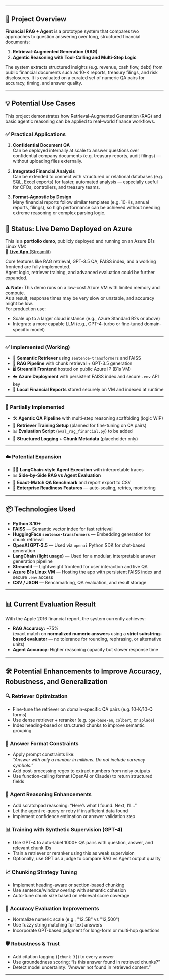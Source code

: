 ﻿---

## 🧾 Project Overview

**Financial RAG + Agent** is a prototype system that compares two approaches to question answering over long, structured financial documents:

1. **Retrieval-Augmented Generation (RAG)**  
2. **Agentic Reasoning with Tool-Calling and Multi-Step Logic**

The system extracts structured insights (e.g. revenue, cash flow, debt) from public financial documents such as 10-K reports, treasury filings, and risk disclosures. It is evaluated on a curated set of numeric QA pairs for accuracy, timing, and answer quality.

---

## 💡 Potential Use Cases

This project demonstrates how Retrieval-Augmented Generation (RAG) and basic agentic reasoning can be applied to real-world finance workflows.

### ✅ Practical Applications

1. **Confidential Document QA**  
   Can be deployed internally at scale to answer questions over confidential company documents (e.g. treasury reports, audit filings) — without uploading files externally.

2. **Integrated Financial Analysis**  
   Can be extended to connect with structured or relational databases (e.g. SQL, Excel exports) for faster, automated analysis — especially useful for CFOs, controllers, and treasury teams.

3. **Format-Agnostic by Design**  
   Many financial reports follow similar templates (e.g. 10-Ks, annual reports, filings), so high performance can be achieved without needing extreme reasoning or complex parsing logic.


## 🚀 Status: Live Demo Deployed on Azure

This is a **portfolio demo**, publicly deployed and running on an Azure B1s Linux VM:  
🔗 [**Live App** (Streamlit)](http://20.199.160.183:8501/)

Core features like RAG retrieval, GPT-3.5 QA, FAISS index, and a working frontend are fully implemented.  
Agent logic, retriever training, and advanced evaluation could be further expanded.

⚠️ **Note:** This demo runs on a low-cost Azure VM with limited memory and compute.  
As a result, response times may be very slow or unstable, and accuracy might be low.  
For production use:
- Scale up to a larger cloud instance (e.g., Azure Standard B2s or above)
- Integrate a more capable LLM (e.g., GPT-4-turbo or fine-tuned domain-specific model)

---

### ✅ Implemented (Working)

- 🔎 **Semantic Retriever** using `sentence-transformers` and FAISS
- 🧠 **RAG Pipeline** with chunk retrieval + GPT-3.5 generation
- 🖥️ **Streamlit Frontend** hosted on public Azure IP (B1s VM)
- ☁️ **Azure Deployment** with persistent FAISS index and secure `.env` API key
- 📁 **Local Financial Reports** stored securely on VM and indexed at runtime

---

### 🧩 Partially Implemented

- 🛠️ **Agentic QA Pipeline** with multi-step reasoning scaffolding (logic WIP)
- 🧠 **Retriever Training Setup** (planned for fine-tuning on QA pairs)
- 📊 **Evaluation Script** (`eval_rag_financial.py`) to be added
- 📄 **Structured Logging + Chunk Metadata** (placeholder only)

---

### ☁️ Potential Expansion

- 🧑‍💼 **LangChain-style Agent Execution** with interpretable traces
- 📊 **Side-by-Side RAG vs Agent Evaluation**
- 🧾 **Exact-Match QA Benchmark** and report export to CSV
- 🧪 **Enterprise Readiness Features** — auto-scaling, retries, monitoring

---

## 📦 Technologies Used

- **Python 3.10+**
- **FAISS** — Semantic vector index for fast retrieval
- **HuggingFace `sentence-transformers`** — Embedding generation for chunk retrieval
- **OpenAI GPT-3.5** — Used via `openai` Python SDK for chat-based generation
- **LangChain (light usage)** — Used for a modular, interpretable answer generation pipeline
- **Streamlit** — Lightweight frontend for user interaction and live QA
- **Azure B1s Linux VM** — Hosting the app with persistent FAISS index and secure `.env` access
- **CSV / JSON** — Benchmarking, QA evaluation, and result storage

---


## 📊 Current Evaluation Result

With the Apple 2016 financial report, the system currently achieves:

- **RAG Accuracy:** ~75%  
  (exact match on **normalized numeric answers** using a **strict substring-based evaluator** — no tolerance for rounding, rephrasing, or alternative units)  
- **Agent Accuracy:** Higher reasoning capacity but slower response time

---

## 🛠️ Potential Enhancements to Improve Accuracy, Robustness, and Generalization

### 🔍 Retriever Optimization
- Fine-tune the retriever on domain-specific QA pairs (e.g. 10-K/10-Q forms)
- Use dense retriever + reranker (e.g. `bge-base-en`, `colbert`, or `splade`)
- Index heading-based or structured chunks to improve semantic grouping

### 🧮 Answer Format Constraints
- Apply prompt constraints like:  
  *“Answer with only a number in millions. Do not include currency symbols.”*
- Add post-processing regex to extract numbers from noisy outputs
- Use function-calling format (OpenAI or Claude) to return structured fields

### 🧠 Agent Reasoning Enhancements
- Add scratchpad reasoning: “Here’s what I found. Next, I’ll...”
- Let the agent re-query or retry if insufficient data found
- Implement confidence estimation or answer validation step

### 📊 Training with Synthetic Supervision (GPT-4)
- Use GPT-4 to auto-label 1000+ QA pairs with question, answer, and relevant chunk IDs
- Train a retriever or reranker using this as weak supervision
- Optionally, use GPT as a judge to compare RAG vs Agent output quality

### 📈 Chunking Strategy Tuning
- Implement heading-aware or section-based chunking
- Use sentence/window overlap with semantic cohesion
- Auto-tune chunk size based on retrieval score coverage

### 🧪 Accuracy Evaluation Improvements
- Normalize numeric scale (e.g., "12.5B" vs "12,500")
- Use fuzzy string matching for text answers
- Incorporate GPT-based judgment for long-form or multi-hop questions

### 🛡️ Robustness & Trust
- Add citation tagging (`[chunk 3]`) to every answer
- Use groundedness scoring: “Is this answer found in retrieved chunks?”
- Detect model uncertainty: “Answer not found in retrieved content.”

---